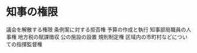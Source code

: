 # 知事の権限
 議会を解散する権限
 条例案に対する拒否権
 予算の作成と執行
 知事部局職員の人事権
 地方税の賦課徴収
 公の施設の設置
 規則制定権
 区域内の市町村などについての指揮監督権

